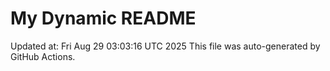 # My Dynamic README
Updated at: Fri Aug 29 03:03:16 UTC 2025
This file was auto-generated by GitHub Actions.
